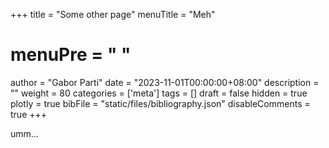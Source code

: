 +++
title = "Some other page"
menuTitle = "Meh"
# menuPre = "<i class='fas fa-angle-double-up'></i> "
author = "Gabor Parti"
date = "2023-11-01T00:00:00+08:00"
description = ""
weight = 80
categories = ['meta']
tags = []
draft = false
hidden = true
plotly = true
bibFile = "static/files/bibliography.json"
disableComments = true
+++

umm...